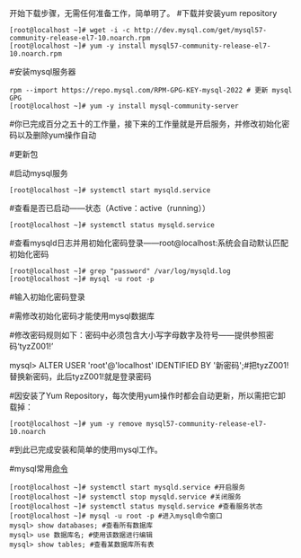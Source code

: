 开始下载步骤，无需任何准备工作，简单明了。
\#下载并安装yum repository



```
[root@localhost ~]# wget -i -c http://dev.mysql.com/get/mysql57-community-release-el7-10.noarch.rpm
[root@localhost ~]# yum -y install mysql57-community-release-el7-10.noarch.rpm
```

\#安装mysql服务器

```
rpm --import https://repo.mysql.com/RPM-GPG-KEY-mysql-2022 # 更新 mysql GPG
[root@localhost ~]# yum -y install mysql-community-server
```



\#你已完成百分之五十的工作量，接下来的工作量就是开启服务，并修改初始化密码以及删除yum操作自动

\#更新包

\#启动mysql服务

```
[root@localhost ~]# systemctl start mysqld.service
```

\#查看是否已启动——状态（Active：active（running））

```
[root@localhost ~]# systemctl status mysqld.service
```

\#查看mysqld日志并用初始化密码登录——root@localhost:系统会自动默认匹配初始化密码

```
[root@localhost ~]# grep "password" /var/log/mysqld.log
[root@localhost ~]# mysql -u root -p
```

\#输入初始化密码登录

\#需修改初始化密码才能使用mysql数据库

\#修改密码规则如下：密码中必须包含大小写字母数字及符号——提供参照密码‘tyzZ001!’

mysql> ALTER USER 'root'@'localhost' IDENTIFIED BY '新密码';#把tyzZ001!替换新密码，此后tyzZ001!就是登录密码

\#因安装了Yum Repository，每次使用yum操作时都会自动更新，所以需把它卸载掉：

```
[root@localhost ~]# yum -y remove mysql57-community-release-el7-10.noarch
```

\#到此已完成安装和简单的使用mysql工作。

\#mysql常用[命令](https://www.linuxcool.com/)

```
[root@localhost ~]# systemctl start mysqld.service #开启服务
[root@localhost ~]# systemctl stop mysqld.service #关闭服务
[root@localhost ~]# systemctl status mysqld.service #查看服务状态
[root@localhost ~]# mysql -u root -p #进入mysql命令窗口
mysql> show databases; #查看所有数据库
mysql> use 数据库名; #使用该数据进行编辑
mysql> show tables; #查看某数据库所有表
```